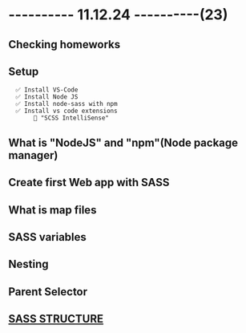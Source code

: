 # ---------- 11.12.24 ----------(23)

## Checking homeworks

## Setup

      ✅ Install VS-Code
      ✅ Install Node JS
      ✅ Install node-sass with npm
      ✅ Install vs code extensions
           🎁 "SCSS IntelliSense"

## What is "NodeJS" and "npm"(Node package manager)

## Create first Web app with SASS

## What is map files

## SASS variables

## Nesting

## Parent Selector

## [SASS STRUCTURE](https://gist.github.com/AdamMarsden/7b85e8d5bdb5bef969a0)
